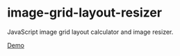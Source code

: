 image-grid-layout-resizer
=========================

JavaScript image grid layout calculator and image resizer.

[Demo](http://anttikekki.github.io/image-grid-layout-resizer/)

